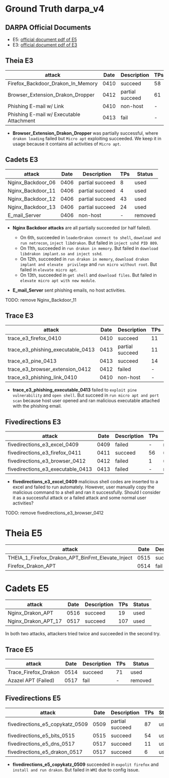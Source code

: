 # Ground Truth darpa_v4

## DARPA Official Documents
- E5: [official document pdf of E5](../TA51_Final_report_E5.pdf)
- E3: [official document pdf of E3](../TC_Ground_Truth_Report_E3_Update.pdf)

## Theia E3
| attack                                   | Date | Description     | TPs | Status  |
|------------------------------------------|------|-----------------|-----|---------|
| Firefox_Backdoor_Drakon_In_Memory        | 0410 | succeed         | 58  | used    |
| Browser_Extension_Drakon_Dropper         | 0412 | partial succeed | 61  | used    |
| Phishing E-mail w/ Link                  | 0410 | non-host        | -   | removed |
| Phishing E-mail w/ Executable Attachment | 0413 | fail            | -   | removed |

- **Browser_Extension_Drakon_Dropper** was partially successful, where `drakon loading` failed but 
`Micro apt` exploiting succeeded. We keep it in usage because it contains all activities of `Micro apt`.

## Cadets E3
| attack            | Date | Description     | TPs | Status  |
|-------------------|------|-----------------|-----|---------|
| Nginx_Backdoor_06 | 0406 | partial succeed | 8   | used    |
| Nginx_Backdoor_11 | 0406 | partial succeed | 4   | used    |
| Nginx_Backdoor_12 | 0406 | partial succeed | 43  | used    |
| Nginx_Backdoor_13 | 0406 | partial succeed | 24  | used    |
| E_mail_Server     | 0406 | non-host        | -   | removed |

- **Nginx Backdoor attacks** are all partially succeeded (or half failed). 
  - On 6th, succeeded in `loaderDrakon connect to shell`, `download and run netrecon`,
  `inject libdrakon`. But failed in `inject sshd PID 809`.
  - On 11th, succeeded in `run drakon in memory`. But
  failed in `download libdrakon implant.so and inject sshd`.
  - On 12th, succeeded in `run drakon in memory`, `download drakon implant and elevate 
  privilege` and `run micro without root`. But failed in `elevate micro apt`.
  - On 13th, succeeded in `get shell` and `download files`. But failed in `elevate micro apt
  with new module`.

- **E_mail_Server** sent phishing emails, no host activities.

TODO: remove Nginx_Backdoor_11

## Trace E3
| attack                            | Date | Description     | TPs | Status  |
|-----------------------------------|------|-----------------|-----|---------|
| trace_e3_firefox_0410             | 0410 | succeed         | 11  | used    |
| trace_e3_phishing_executable_0413 | 0413 | partial succeed | 11  | used    |
| trace_e3_pine_0413                | 0413 | succeed         | 14  | used    |
| trace_e3_browser_extension_0412   | 0412 | failed          | -   | removed |
| trace_e3_phishing_link_0410       | 0410 | non-host        | -   | removed |

- **trace_e3_phishing_executable_0413** failed to `exploit pine vulnerability` and `open shell`. But 
succeed in `run micro apt and port scan` because host user opened and ran malicious executable attached
with the phishing email.

## Fivedirections E3
| attack                             | Date | Description | TPs | Status  |
|------------------------------------|------|-------------|-----|---------|
| fivedirections_e3_excel_0409       | 0409 | failed      | -   | removed |
| fivedirections_e3_firefox_0411     | 0411 | succeed     | 56  | used    |
| fivedirections_e3_browser_0412     | 0412 | failed      | 1   | used    |
| fivedirections_e3_executable_0413  | 0413 | failed      | -   | removed |

- **fivedirections_e3_excel_0409** malicious shell codes are inserted to a excel and failed to run 
automately. However, user manually copy the malicious command to a shell and ran it successfully. 
Should I consider it as a successful attack or a failed attack and some normal user activities?

TODO: remove fivedirections_e3_browser_0412

# Theia E5
| attack                                           | Date | Description | TPs | Status  |
|--------------------------------------------------|------|-------------|-----|---------|
| THEIA_1_Firefox_Drakon_APT_BinFmt_Elevate_Inject | 0515 | succeed     | 70  | used    |
| Firefox_Drakon_APT                               | 0514 | fail        | -   | removed |

# Cadets E5
| attack               | Date | Description | TPs | Status |
|----------------------|------|-------------|-----|--------|
| Nginx_Drakon_APT     | 0516 | succeed     | 19  | used   |
| Nginx_Drakon_APT_17  | 0517 | succeed     | 107 | used   |

In both two attacks, attackers tried twice and succeeded in the second try.

## Trace E5
| attack               | Date | Description | TPs | Status   |
|----------------------|------|-------------|-----|----------|
| Trace_Firefox_Drakon | 0514 | succeed     | 71  | used     |
| Azazel APT (Failed)  | 0517 | fail        | -   | removed  |

## Fivedirections E5
| attack                          | Date | Description     | TPs | Status |
|---------------------------------|------|-----------------|-----|--------|
| fivedirections_e5_copykatz_0509 | 0509 | partial succeed | 87  | used   |
| fivedirections_e5_bits_0515     | 0515 | succeed         | 54  | used   |
| fivedirections_e5_dns_0517      | 0517 | succeed         | 11  | used   |
| fivedirections_e5_drakon_0517   | 0517 | succeed         | 6   | used   |

- **fivedirections_e5_copykatz_0509** succeeded in `expolit firefox` and `install and run drakon`. 
But failed in `WMI` due to config issue.